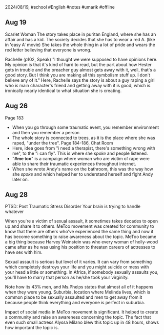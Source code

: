 2024/08/19, #school #English #notes #umarik #offline 
## Aug 19
Scarlet Woman
	The story takes place in puritan England, where she has an affair and has a kid. The society decides that she has to wear a red A. (like in 'easy A' movie) She takes the whole thing in a lot of pride and wears the red letter believing that everyone is wrong.

Rachelle (p102, Speak)
	"I thought we were supposed to have opinions here. My opinion is that it's kind of hard to read, but the part about how Hester gets in trouble and the preacher guy almost gets away with it, well, that's a good story. But I think you are making all this symbolism stuff up. I don't believe any of it."
Here, Rachelle says the story is about a guy raping a girl who is main character's friend and getting away with it is good, which is ironically nearly identical to what situation she is creating.
## Aug 26
Page 183
- When you go through some traumatic event, you remember environment and then you remember a person
- The whole story is connected to trees, as it is the place where she was raped, "under the tree".
Page 184-186, Chat Room
- Here, idea goes from "i need a therapist, there's something wrong with me", to the "i can fly". This is where she *spoke* and people listened.
- "**#me too**" is a campaign where woman who are victim of rape were able to share their traumatic experiences throughout internet. 
- When she wrote Andy's name on the bathroom, this was the way how she *spoke* and which helped her to understand herself and fight Andy later on. 
## Aug 28
PTSD: Post Traumatic Stress Disorder
Your brain is trying to handle whatever 

When you're a victim of sexual assault, it sometimes takes decades to open up and share it to others. MeToo movement was created for community to know that there are others who've experienced the same thing and now it has become something to raise awareness about the topic. MeToo became a big thing because Harvey Weinstein was who every woman of holly-wood came after as he was using his position to threaten careers of actresses to have sex with him.

Sexual assault is serious but level of it varies. It can vary from something which completely destroys your life and you might suicide or mess with your head a little or something. In Africa, if somebody sexually assaults you, you'll have to marry that person as he/she took your virginity. 

Note how its 43% men, and Ms.Phelps states that almost all of it happens when they were young. 
Suburbia, location where Melinda lives, which is common place to be sexually assaulted and men to get away from it because people think everything and everyone is perfect in suburbia. 

Impact of social media in MeToo movement is significant. It helped to create a community and raise an awareness concerning the topic. The fact that even such small actress Alyssa Milano blew this topic up in 48 hours, shows how important the topic is.
